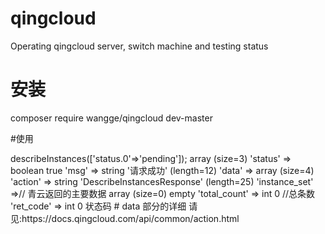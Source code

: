 # qingcloud
Operating qingcloud server, switch machine and testing status


# 安装
composer require wangge/qingcloud dev-master

#使用
<?php
$access_key_id = 在青云申请的access_key_id
$secret_access_key = 在青云申请的$secret_access_key
$zone = 青云机房区域 如：北京3区-A(pek3a)

$s = new \Qing\Server\ApiInstruct($access_key_id ,$secret_access_key ,$zone);

$response = $s->describeInstances(['status.0'=>'pending']);

array (size=3)
  'status' => boolean true
  'msg' => string '请求成功' (length=12)
  'data' =>
    array (size=4)
      'action' => string 'DescribeInstancesResponse' (length=25)
      'instance_set' =>// 青云返回的主要数据
        array (size=0)
          empty
      'total_count' => int 0 //总条数
      'ret_code' => int 0 状态码

# data 部分的详细 请见:https://docs.qingcloud.com/api/common/action.html